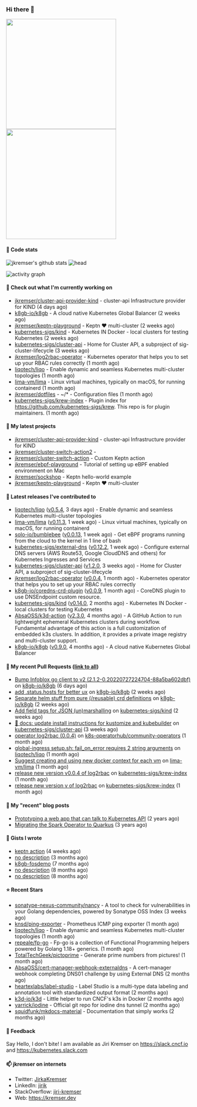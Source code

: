 ### Hi there 👋

<img src="./b.gif" width="300px"><img src="./b.gif" width="300px">

#### 📱 Code stats

![jkremser's github stats](https://github-readme-stats.vercel.app/api?username=jkremser&count_private=true&show_icons=true&hide_border=false&theme=tokyonight&title_color=5bcdec&bg_color=0d1117&border_radius=false) ![head](https://user-images.githubusercontent.com/535866/175570014-71166aaa-95f7-4a4f-869c-93a16481de4e.jpeg)


![activity graph](https://activity-graph.herokuapp.com/graph?username=jkremser&theme=react-dark)

#### 👷 Check out what I'm currently working on

- [jkremser/cluster-api-provider-kind](https://github.com/jkremser/cluster-api-provider-kind) - cluster-api Infrastructure provider for KIND (4 days ago)
- [k8gb-io/k8gb](https://github.com/k8gb-io/k8gb) - A cloud native Kubernetes Global Balancer (2 weeks ago)
- [jkremser/keptn-playground](https://github.com/jkremser/keptn-playground) - Keptn ♥ multi-cluster (2 weeks ago)
- [kubernetes-sigs/kind](https://github.com/kubernetes-sigs/kind) - Kubernetes IN Docker - local clusters for testing Kubernetes (2 weeks ago)
- [kubernetes-sigs/cluster-api](https://github.com/kubernetes-sigs/cluster-api) - Home for Cluster API, a subproject of sig-cluster-lifecycle (3 weeks ago)
- [jkremser/log2rbac-operator](https://github.com/jkremser/log2rbac-operator) - Kubernetes operator that helps you to set up your RBAC rules correctly (1 month ago)
- [liqotech/liqo](https://github.com/liqotech/liqo) - Enable dynamic and seamless Kubernetes multi-cluster topologies (1 month ago)
- [lima-vm/lima](https://github.com/lima-vm/lima) - Linux virtual machines, typically on macOS, for running containerd (1 month ago)
- [jkremser/dotfiles](https://github.com/jkremser/dotfiles) - ~/*  -  Configuration files (1 month ago)
- [kubernetes-sigs/krew-index](https://github.com/kubernetes-sigs/krew-index) - Plugin index for https://github.com/kubernetes-sigs/krew. This repo is for plugin maintainers. (1 month ago)

#### 🌱 My latest projects

- [jkremser/cluster-api-provider-kind](https://github.com/jkremser/cluster-api-provider-kind) - cluster-api Infrastructure provider for KIND
- [jkremser/cluster-switch-action2](https://github.com/jkremser/cluster-switch-action2) - 
- [jkremser/cluster-switch-action](https://github.com/jkremser/cluster-switch-action) - Custom Keptn action
- [jkremser/ebpf-playground](https://github.com/jkremser/ebpf-playground) - Tutorial of setting up eBPF enabled environment on Mac
- [jkremser/sockshop](https://github.com/jkremser/sockshop) - Keptn hello-world example
- [jkremser/keptn-playground](https://github.com/jkremser/keptn-playground) - Keptn ♥ multi-cluster

#### 🔭 Latest releases I've contributed to

- [liqotech/liqo](https://github.com/liqotech/liqo) ([v0.5.4](https://github.com/liqotech/liqo/releases/tag/v0.5.4), 3 days ago) - Enable dynamic and seamless Kubernetes multi-cluster topologies
- [lima-vm/lima](https://github.com/lima-vm/lima) ([v0.11.3](https://github.com/lima-vm/lima/releases/tag/v0.11.3), 1 week ago) - Linux virtual machines, typically on macOS, for running containerd
- [solo-io/bumblebee](https://github.com/solo-io/bumblebee) ([v0.0.13](https://github.com/solo-io/bumblebee/releases/tag/v0.0.13), 1 week ago) - Get eBPF programs running from the cloud to the kernel in 1 line of bash
- [kubernetes-sigs/external-dns](https://github.com/kubernetes-sigs/external-dns) ([v0.12.2](https://github.com/kubernetes-sigs/external-dns/releases/tag/v0.12.2), 1 week ago) - Configure external DNS servers (AWS Route53, Google CloudDNS and others) for Kubernetes Ingresses and Services
- [kubernetes-sigs/cluster-api](https://github.com/kubernetes-sigs/cluster-api) ([v1.2.0](https://github.com/kubernetes-sigs/cluster-api/releases/tag/v1.2.0), 3 weeks ago) - Home for Cluster API, a subproject of sig-cluster-lifecycle
- [jkremser/log2rbac-operator](https://github.com/jkremser/log2rbac-operator) ([v0.0.4](https://github.com/jkremser/log2rbac-operator/releases/tag/v0.0.4), 1 month ago) - Kubernetes operator that helps you to set up your RBAC rules correctly
- [k8gb-io/coredns-crd-plugin](https://github.com/k8gb-io/coredns-crd-plugin) ([v0.0.9](https://github.com/k8gb-io/coredns-crd-plugin/releases/tag/v0.0.9), 1 month ago) - CoreDNS plugin to use DNSEndpoint custom resource.
- [kubernetes-sigs/kind](https://github.com/kubernetes-sigs/kind) ([v0.14.0](https://github.com/kubernetes-sigs/kind/releases/tag/v0.14.0), 2 months ago) - Kubernetes IN Docker - local clusters for testing Kubernetes
- [AbsaOSS/k3d-action](https://github.com/AbsaOSS/k3d-action) ([v2.3.0](https://github.com/AbsaOSS/k3d-action/releases/tag/v2.3.0), 4 months ago) - A GitHub Action to run lightweight ephemeral Kubernetes clusters during workflow.  Fundamental advantage of this action is a full customization of embedded k3s clusters. In addition, it provides a private image registry and multi-cluster support.
- [k8gb-io/k8gb](https://github.com/k8gb-io/k8gb) ([v0.9.0](https://github.com/k8gb-io/k8gb/releases/tag/v0.9.0), 4 months ago) - A cloud native Kubernetes Global Balancer

#### 🔨 My recent Pull Requests ([link to all](https://github.com/pulls?q=is%3Apr+author%3Ajkremser+is%3Aclosed+))

- [Bump Infoblox go client to v2 (2.1.2-0.20220727224704-88a5ba602dbf)](https://github.com/k8gb-io/k8gb/pull/931) on [k8gb-io/k8gb](https://github.com/k8gb-io/k8gb) (6 days ago)
- [add .status.hosts for better ux](https://github.com/k8gb-io/k8gb/pull/927) on [k8gb-io/k8gb](https://github.com/k8gb-io/k8gb) (2 weeks ago)
- [Separate helm stuff from pure (/reusable) crd definitions](https://github.com/k8gb-io/k8gb/pull/926) on [k8gb-io/k8gb](https://github.com/k8gb-io/k8gb) (2 weeks ago)
- [Add field tags for JSON (un)marshalling](https://github.com/kubernetes-sigs/kind/pull/2831) on [kubernetes-sigs/kind](https://github.com/kubernetes-sigs/kind) (2 weeks ago)
- [📖 docs: update install instructions for kustomize and kubebuilder](https://github.com/kubernetes-sigs/cluster-api/pull/6931) on [kubernetes-sigs/cluster-api](https://github.com/kubernetes-sigs/cluster-api) (3 weeks ago)
- [operator log2rbac (0.0.4)](https://github.com/k8s-operatorhub/community-operators/pull/1411) on [k8s-operatorhub/community-operators](https://github.com/k8s-operatorhub/community-operators) (1 month ago)
- [global-ingress setup.sh: fail_on_error requires 2 string arguments](https://github.com/liqotech/liqo/pull/1321) on [liqotech/liqo](https://github.com/liqotech/liqo) (1 month ago)
- [Suggest creating and using new docker context for each vm](https://github.com/lima-vm/lima/pull/935) on [lima-vm/lima](https://github.com/lima-vm/lima) (1 month ago)
- [release new version v0.0.4 of log2rbac](https://github.com/kubernetes-sigs/krew-index/pull/2383) on [kubernetes-sigs/krew-index](https://github.com/kubernetes-sigs/krew-index) (1 month ago)
- [release new version v of log2rbac](https://github.com/kubernetes-sigs/krew-index/pull/2382) on [kubernetes-sigs/krew-index](https://github.com/kubernetes-sigs/krew-index) (1 month ago)

#### 📜 My "recent" blog posts

- [Prototyping a web app that can talk to Kubernetes API](https://jkremser.github.io/post/web-app-kubernetes/) (2 years ago)
- [Migrating the Spark Operator to Quarkus](https://jkremser.github.io/post/spark-operator-quarkus/) (3 years ago)

#### 📓 Gists I wrote

- [keptn action](https://gist.github.com/4b9355e26643217f318fe37faa9ce444) (4 weeks ago)
- [no description](https://gist.github.com/a8143384049b171d4e64c5aeb6da4793) (3 months ago)
- [k8gb-fosdemo](https://gist.github.com/2f9cccb99120def7250b8c967f333b3f) (7 months ago)
- [no description](https://gist.github.com/ce1dba9407fdec04b6d04e0328c75bb5) (8 months ago)
- [no description](https://gist.github.com/7f2d79f4b23c443d21f9bd42769fc350) (8 months ago)

#### ⭐ Recent Stars

- [sonatype-nexus-community/nancy](https://github.com/sonatype-nexus-community/nancy) - A tool to check for vulnerabilities in your Golang dependencies, powered by Sonatype OSS Index (3 weeks ago)
- [knsd/ping-exporter](https://github.com/knsd/ping-exporter) - Prometheus ICMP ping exporter (1 month ago)
- [liqotech/liqo](https://github.com/liqotech/liqo) - Enable dynamic and seamless Kubernetes multi-cluster topologies (1 month ago)
- [repeale/fp-go](https://github.com/repeale/fp-go) - Fp-go is a collection of Functional Programming helpers powered by Golang 1.18&#43; generics. (1 month ago)
- [TotalTechGeek/pictoprime](https://github.com/TotalTechGeek/pictoprime) - Generate prime numbers from pictures! (1 month ago)
- [AbsaOSS/cert-manager-webhook-externaldns](https://github.com/AbsaOSS/cert-manager-webhook-externaldns) - A cert-manager webhook completing DNS01 challenge by using External DNS  (2 months ago)
- [heartexlabs/label-studio](https://github.com/heartexlabs/label-studio) - Label Studio is a multi-type data labeling and annotation tool with standardized output format (2 months ago)
- [k3d-io/k3d](https://github.com/k3d-io/k3d) - Little helper to run CNCF&#39;s k3s in Docker (2 months ago)
- [yarrick/iodine](https://github.com/yarrick/iodine) - Official git repo for iodine dns tunnel (2 months ago)
- [squidfunk/mkdocs-material](https://github.com/squidfunk/mkdocs-material) - Documentation that simply works (2 months ago)

#### 💬 Feedback

Say Hello, I don't bite! I am available as Jiri Kremser on https://slack.cncf.io and https://kubernetes.slack.com


#### 📫 jkremser on internets

- Twitter: <a href="https://twitter.com/JirkaKremser">JirkaKremser</a>
- LinkedIn: <a href="https://www.linkedin.com/in/jirik/">jirik</a>
- StackOverflow: <a href="https://stackoverflow.com/users/1594980/jiri-kremser">jiri-kremser</a>
- Web: https://kremser.dev

